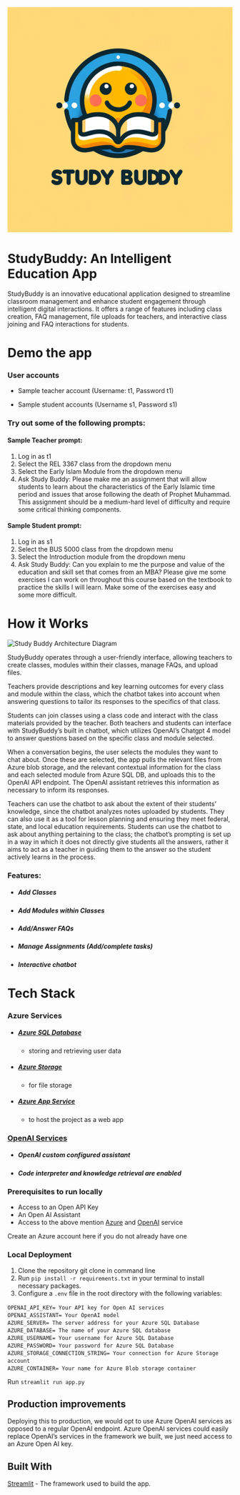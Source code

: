 ![Study Buddy Logo](StudyBuddyLogo.png)
# StudyBuddy: An Intelligent Education App

StudyBuddy is an innovative educational application designed to streamline classroom management and enhance student engagement through intelligent digital interactions. It offers a range of features including class creation, FAQ management, file uploads for teachers, and interactive class joining and FAQ interactions for students.

# Demo the app
### User accounts
- Sample teacher account (Username: t1, Password t1)

- Sample student accounts (Username s1, Password s1)

### Try out some of the following prompts:
#### Sample Teacher prompt:
1. Log in as t1  
2. Select the REL 3367 class from the dropdown menu  
3. Select the Early Islam Module from the dropdown menu  
4. Ask Study Buddy: Please make me an assignment that will allow students to learn about the characteristics of the Early Islamic time period and issues that arose following the death of Prophet Muhammad. This assignment should be a medium-hard level of difficulty and require some critical thinking components.

#### Sample Student prompt:
1. Log in as s1  
2. Select the BUS 5000 class from the dropdown menu  
3. Select the Introduction module from the dropdown menu  
4. Ask Study Buddy: Can you explain to me the purpose and value of the education and skill set that comes from an MBA? Please give me some exercises I can work on throughout this course based on the textbook to practice the skills I will learn. Make some of the exercises easy and some more difficult.  

# How it Works
![Study Buddy Architecture Diagram](Study-Buddy-Architecture-Diagram.png)

StudyBuddy operates through a user-friendly interface, allowing teachers to create classes, modules within their classes, manage FAQs, and upload files.

Teachers provide descriptions and key learning outcomes for every class and module within the class, which the chatbot takes into account when answering questions to tailor its responses to the specifics of that class.

Students can join classes using a class code and interact with the class materials provided by the teacher. Both teachers and students can interface with StudyBuddy’s built in chatbot, which utilizes OpenAI’s Chatgpt 4 model to answer questions based on the specific class and module selected.

When a conversation begins, the user selects the modules they want to chat about. Once these are selected, the app pulls the relevant files from Azure blob storage, and the relevant contextual information for the class and each selected module from Azure SQL DB, and uploads this to the OpenAI API endpoint. The OpenAI assistant retrieves this information as necessary to inform its responses.

Teachers can use the chatbot to ask about the extent of their students’ knowledge, since the chatbot analyzes notes uploaded by students. They can also use it as a tool for lesson planning and ensuring they meet federal, state, and local education requirements. Students can use the chatbot to ask about anything pertaining to the class; the chatbot’s prompting is set up in a way in which it does not directly give students all the answers, rather it aims to act as a teacher in guiding them to the answer so the student actively learns in the process.

### Features:
 * ##### Add Classes
* ##### Add Modules within Classes
 * ##### Add/Answer FAQs
  * ##### Manage Assignments (Add/complete tasks)
 * ##### Interactive chatbot 


# Tech Stack
### Azure Services
- ##### [Azure SQL Database](https://azure.microsoft.com/en-us/services/sql-database/)
  - storing and retrieving user data
- ##### [Azure Storage](https://azure.microsoft.com/en-us/products/storage/blobs)
  - for file storage
- ##### [Azure App Service](https://azure.microsoft.com/en-us/products/app-service)
   - to host the project as a web app
### [OpenAI Services](https://azure.microsoft.com/en-us/products/ai-services/openai-service)
- ##### OpenAI custom configured assistant
- ##### Code interpreter and knowledge retrieval are enabled

### Prerequisites to run locally
* Access to an Open API Key  
* An Open AI Assistant  
* Access to the above mention [Azure](https://azure.microsoft.com/en-us) and [OpenAI](https://openai.com/) service

  
Create an Azure account here if you do not already have one

### Local Deployment
1. Clone the repository git clone in command line
2. Run `pip install -r requirements.txt` in your terminal to install necessary packages.
3. Configure a `.env` file in the root directory with the following variables:

`OPENAI_API_KEY= Your API key for Open AI services`  
`OPENAI_ASSISTANT= Your OpenAI model`  
`AZURE_SERVER= The server address for your Azure SQL Database`  
`AZURE_DATABASE= The name of your Azure SQL database`  
`AZURE_USERNAME= Your username for Azure SQL Database`  
`AZURE_PASSWORD= Your password for Azure SQL Database`   
`AZURE_STORAGE_CONNECTION_STRING= Your connection for Azure Storage account`  
`AZURE_CONTAINER= Your name for Azure Blob storage container`  
 
Run `streamlit run app.py`

## Production improvements

Deploying this to production, we would opt to use Azure OpenAI services as opposed to a regular OpenAI endpoint. Azure OpenAI services could easily replace OpenAI’s services in the framework we built, we just need access to an Azure Open AI key.

## Built With
[Streamlit](https://streamlit.io/) - The framework used to build the app.

